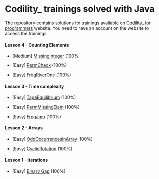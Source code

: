 # Codility_ trainings solved with Java

The repository contains solutions for trainings available on [Codility_ for programmers](https://app.codility.com/programmers/) website.
You need to have an account on the website to access the trainings.

#### Lesson 4 - Counting Elements

* [Medium] [MissingInteger](https://app.codility.com/programmers/lessons/4-counting_elements/missing_integer/start/) (100%)

* [Easy] [PermCheck](https://app.codility.com/programmers/lessons/4-counting_elements/perm_check/start/) (100%)

* [Easy] [FrogRiverOne](https://app.codility.com/programmers/lessons/4-counting_elements/frog_river_one/start/) (100%)

#### Lesson 3 - Time complexity

* [Easy] [TapeEquilibrium](https://app.codility.com/programmers/lessons/3-time_complexity/tape_equilibrium/start/) (100%)

* [Easy] [PermMissingElem](https://app.codility.com/programmers/lessons/3-time_complexity/perm_missing_elem/start/) (100%)

* [Easy] [FrogJmp](https://app.codility.com/programmers/lessons/3-time_complexity/frog_jmp/start/) (100%)

#### Lesson 2 - Arrays

* [Easy] [OddOccurrencesInArray](https://app.codility.com/programmers/lessons/2-arrays/odd_occurrences_in_array/start/) (100%)

* [Easy] [CyclicRotation](https://app.codility.com/programmers/lessons/2-arrays/cyclic_rotation/start/) (100%)

#### Lesson 1 - Iterations

* [Easy] [Binary Gap](https://app.codility.com/programmers/lessons/1-iterations/binary_gap/start/) (100%)

